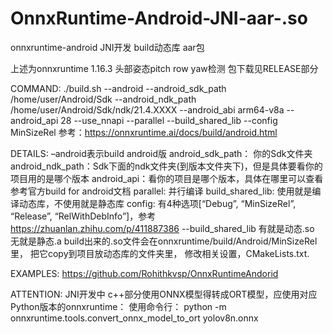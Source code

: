 # OnnxRuntime-Android-JNI-aar-.so
onnxruntime-android JNI开发 build动态库 aar包

上述为onnxruntime 1.16.3  头部姿态pitch row yaw检测
包下载见RELEASE部分

COMMAND:
./build.sh --android --android_sdk_path /home/user/Android/Sdk --android_ndk_path /home/user/Android/Sdk/ndk/21.4.XXXX --android_abi arm64-v8a --android_api 28 --use_nnapi --parallel --build_shared_lib --config MinSizeRel
参考：https://onnxruntime.ai/docs/build/android.html

DETAILS:
–android表示build android版
android_sdk_path： 你的Sdk文件夹
android_ndk_path：Sdk下面的ndk文件夹(到版本文件夹下)，但是具体要看你的项目用的是哪个版本
android_api：看你的项目是哪个版本，具体在哪里可以查看参考官方build for android文档
parallel: 并行编译
build_shared_lib: 使用就是编译动态库，不使用就是静态库
config: 有4种选项[“Debug”, “MinSizeRel”, “Release”, “RelWithDebInfo”]，参考 https://zhuanlan.zhihu.com/p/411887386
--build_shared_lib 有就是动态.so 无就是静态.a
build出来的.so文件会在onnxruntime/build/Android/MinSizeRel里，
把它copy到项目放动态库的文件夹里，
修改相关设置，CMakeLists.txt.



EXAMPLES:
https://github.com/Rohithkvsp/OnnxRuntimeAndorid

ATTENTION:
JNI开发中 c++部分使用ONNX模型得转成ORT模型，应使用对应Python版本的onnxruntime：
 使用命令行：
   python -m onnxruntime.tools.convert_onnx_model_to_ort   yolov8n.onnx 

